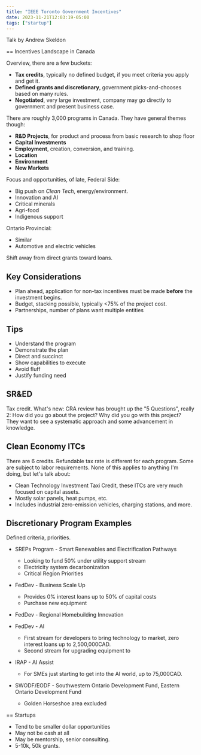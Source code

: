 ```yaml
---
title: "IEEE Toronto Government Incentives"
date: 2023-11-21T12:03:19-05:00
tags: ["startup"]
---
```


Talk by Andrew Skeldon

== Incentives Landscape in Canada

Overview, there are a few buckets:

- **Tax credits**, typically no defined budget, if you meet criteria you apply and get it.
- **Defined grants and discretionary**, government picks-and-chooses based on many rules.
- **Negotiated**, very large investment, company may go directly to government and present business case.

There are roughly 3,000 programs in Canada.
They have general themes though:

- **R&D Projects**, for product and process from basic research to shop floor
- **Capital Investments**
- **Employment**, creation, conversion, and training.
- **Location**
- **Environment**
- **New Markets**

Focus and opportunities, of late, Federal Side:

- Big push on *Clean Tech*, energy/environment.
- Innovation and AI
- Critical minerals
- Agri-food
- Indigenous support

Ontario Provincial:

- Similar
- Automotive and electric vehicles

Shift away from direct grants toward loans.

## Key Considerations

- Plan ahead, application for non-tax incentives must be made **before** the investment begins.
- Budget, stacking possible, typically <75% of the project cost.
- Partnerships, number of plans want multiple entities

## Tips

- Understand the program
- Demonstrate the plan
- Direct and succinct
- Show capabilities to execute
- Avoid fluff
- Justify funding need

## SR&ED

Tax credit. What's new: CRA review has brought up the "5 Questions", really 2: How did you go about the project? Why did you go with this project? They want to see a systematic approach and some advancement in knowledge.

## Clean Economy ITCs

There are 6 credits.
Refundable tax rate is different for each program.
Some are subject to labor requirements.
None of this applies to anything I'm doing, but let's talk about:

- Clean Technology Investment Taxi Credit, these ITCs are very much focused on capital assets.
- Mostly solar panels, heat pumps, etc.
- Includes industrial zero-emission vehicles, charging stations, and more.

## Discretionary Program Examples

Defined criteria, priorities.

- SREPs Program - Smart Renewables and Electrification Pathways
  - Looking to fund 50% under utility support stream
  - Electricity system decarbonization
  - Critical Region Priorities

- FedDev - Business Scale Up
  - Provides 0% interest loans up to 50% of capital costs
  - Purchase new equipment
- FedDev - Regional Homebuilding Innovation
- FedDev - AI
  - First stream for developers to bring technology to market, zero interest loans up to 2,500,000CAD.
  - Second stream for upgrading equipment to
- IRAP - AI Assist
  - For SMEs just starting to get into the AI world, up to 75,000CAD.
- SWODF/EODF - Southwestern Ontario Development Fund, Eastern Ontario Development Fund
  - Golden Horseshoe area excluded

== Startups

- Tend to be smaller dollar opportunities
- May not be cash at all
- May be mentorship, senior consulting.
- 5-10k, 50k grants.
